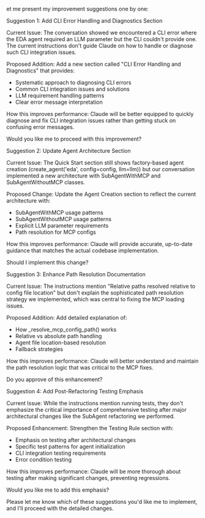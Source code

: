 et me present my improvement suggestions one by one:

  Suggestion 1: Add CLI Error Handling and Diagnostics Section

  Current Issue: The conversation showed we encountered a CLI error where the EDA agent required an LLM parameter but the CLI couldn't provide one. The current instructions don't guide Claude on how to handle or diagnose such CLI integration
  issues.

  Proposed Addition: Add a new section called "CLI Error Handling and Diagnostics" that provides:
  - Systematic approach to diagnosing CLI errors
  - Common CLI integration issues and solutions
  - LLM requirement handling patterns
  - Clear error message interpretation

  How this improves performance: Claude will be better equipped to quickly diagnose and fix CLI integration issues rather than getting stuck on confusing error messages.

  Would you like me to proceed with this improvement?

  Suggestion 2: Update Agent Architecture Section

  Current Issue: The Quick Start section still shows factory-based agent creation (create_agent('eda', config=config, llm=llm)) but our conversation implemented a new architecture with SubAgentWithMCP and SubAgentWithoutMCP classes.

  Proposed Change: Update the Agent Creation section to reflect the current architecture with:
  - SubAgentWithMCP usage patterns
  - SubAgentWithoutMCP usage patterns
  - Explicit LLM parameter requirements
  - Path resolution for MCP configs

  How this improves performance: Claude will provide accurate, up-to-date guidance that matches the actual codebase implementation.

  Should I implement this change?

  Suggestion 3: Enhance Path Resolution Documentation

  Current Issue: The instructions mention "Relative paths resolved relative to config file location" but don't explain the sophisticated path resolution strategy we implemented, which was central to fixing the MCP loading issues.

  Proposed Addition: Add detailed explanation of:
  - How _resolve_mcp_config_path() works
  - Relative vs absolute path handling
  - Agent file location-based resolution
  - Fallback strategies

  How this improves performance: Claude will better understand and maintain the path resolution logic that was critical to the MCP fixes.

  Do you approve of this enhancement?

  Suggestion 4: Add Post-Refactoring Testing Emphasis

  Current Issue: While the instructions mention running tests, they don't emphasize the critical importance of comprehensive testing after major architectural changes like the SubAgent refactoring we performed.

  Proposed Enhancement: Strengthen the Testing Rule section with:
  - Emphasis on testing after architectural changes
  - Specific test patterns for agent initialization
  - CLI integration testing requirements
  - Error condition testing

  How this improves performance: Claude will be more thorough about testing after making significant changes, preventing regressions.

  Would you like me to add this emphasis?

  Please let me know which of these suggestions you'd like me to implement, and I'll proceed with the detailed changes.
